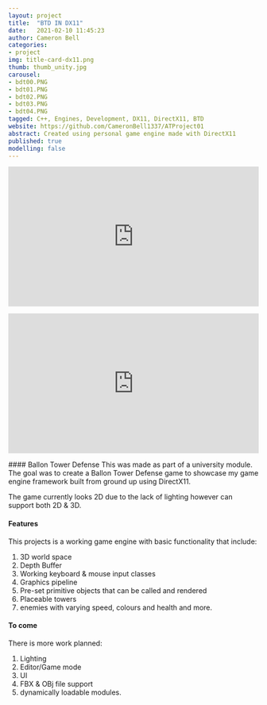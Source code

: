 ```yaml
---
layout: project
title:  "BTD IN DX11"
date:   2021-02-10 11:45:23
author: Cameron Bell
categories:
- project
img: title-card-dx11.png
thumb: thumb_unity.jpg
carousel:
- bdt00.PNG
- bdt01.PNG
- bdt02.PNG
- bdt03.PNG
- bdt04.PNG
tagged: C++, Engines, Development, DX11, DirectX11, BTD
website: https://github.com/CameronBell1337/ATProject01
abstract: Created using personal game engine made with DirectX11
published: true
modelling: false
---
```

<iframe src="https://giphy.com/embed/I0k5QGQou5vxlaCH19" width="100%" height="282" frameBorder="0" class="giphy-embed" allowFullScreen></iframe><p><a href="https://giphy.com/gifs/I0k5QGQou5vxlaCH19"></a></p>
<iframe src="https://giphy.com/embed/IsIakh4G6T9AQeL0cn" width="100%" height="282" frameBorder="0" class="giphy-embed" allowFullScreen></iframe><p><a href="https://giphy.com/gifs/IsIakh4G6T9AQeL0cn"></a></p>
#### Ballon Tower Defense
This was made as part of a university module. The goal was to create a Ballon Tower Defense game to showcase my game engine framework built from ground up using DirectX11.

The game currently looks 2D due to the lack of lighting however can support both 2D & 3D.
#### Features
This projects is a working game engine with basic functionality that include: 
1. 3D world space
2. Depth Buffer
3. Working keyboard & mouse input classes
4. Graphics pipeline
5. Pre-set primitive objects that can be called and rendered
6. Placeable towers
7. enemies with varying speed, colours and health
and more.

#### To come
There is more work planned:
1. Lighting
2. Editor/Game mode
3. UI
4. FBX & OBj file support
5. dynamically loadable modules.
